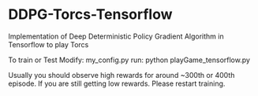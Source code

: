 # DDPG-Torcs-Tensorflow
Implementation of Deep Deterministic Policy Gradient Algorithm in Tensorflow to play Torcs 

To train or Test 
Modify: my_config.py
run: python playGame_tensorflow.py

Usually you should observe high rewards for around ~300th or 400th episode. If you are still getting low rewards. Please restart training. 
